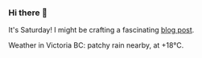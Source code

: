 ### Hi there :wave:

It's Saturday! I might be crafting a fascinating [blog post](https://benjaminwuethrich.dev).

Weather in Victoria BC: patchy rain nearby, at +18°C.
